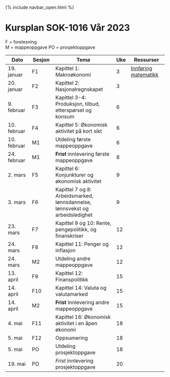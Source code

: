 {% include navbar_open.html %}
#  Kursplan SOK-1016 Vår 2023

F = forelesning             
M = mappeoppgave
PO = prosjektoppgave


|Dato <img width=100/>| Sesjon <img width=80/>   | Tema                                                              | Uke  | Ressurser <img width=200/>  |
|--------|----------------|----------------------------------------------------------------------|-----------|--------------------------------------|
|19. januar   |F1| Kapittel 1: Makroøkonomi   | 3 | [Innføring matematikk](/ressurser/hefte.pdf)| 
|20. januar   |F2| Kapittel 2: Nasjonalregnskapet  | 3 ||
|9. februar   |F3| Kapittel 3-4: Produksjon, tilbud, etterspørsel og konsum | 6 |   |
|10. februar  |F4| Kapittel 5: Økonomisk aktivitet på kort sikt | 6 ||
|10. februar  |M1| Utdeling første mappeoppgave | 6 ||
|24. februar  |M1| **Frist** innlevering første mappeoppgave | 8 ||
|2. mars      |F5| Kapittel 6: Konjunkturer og økonomisk aktivitet| 9 ||
|3. mars      |F6| Kapittel 7 og 8: Arbeidsmarked, lønnsdannelse, lønnsvekst og arbeidsledighet | 9 ||
|23. mars     |F7| Kapittel 9 og 10: Rente, pengepolitikk, og finanskriser | 12 ||
|24. mars     |F8|Kapittel 11: Penger og inflasjon |12 ||
|24. mars  |M2| Utdeling andre mappeoppgave | 12 ||
|13. april    |F9| Kapittel 12: Finanspolitikk | 15||
|14. april    |F10| Kapittel 14: Valuta og valutamarked | 15 || 
|14. april  |M2| **Frist** Innlevering andre mappeoppgave | 15 ||
|4. mai       |F11|Kapittel 16: Økonomisk aktivitet i en åpen økonomi  | 18 ||
|5. mai       |F12|Oppsumering |18 ||
|5. mai  |PO| Utdeling prosjektoppgave | 18 ||
|19. mai  |PO| *Frist* innlevering prosjektoppgave | 20 ||

